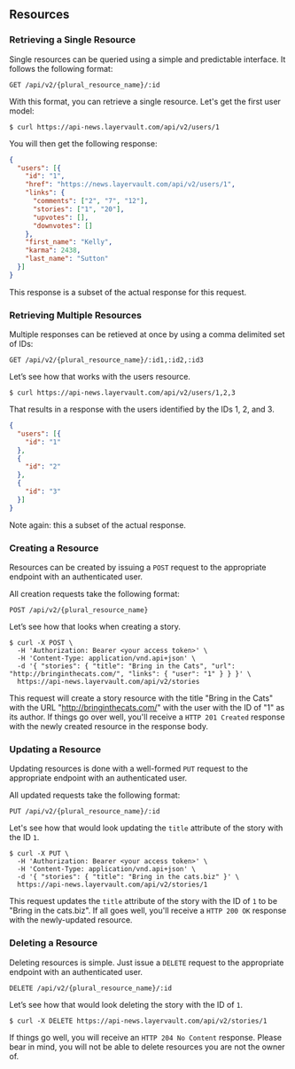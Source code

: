 ## Resources

### Retrieving a Single Resource

Single resources can be queried using a simple and predictable interface. It follows the following format:

```
GET /api/v2/{plural_resource_name}/:id
```

With this format, you can retrieve a single resource. Let's get the first user model:

```shell
$ curl https://api-news.layervault.com/api/v2/users/1
```

You will then get the following response:

```json
{
  "users": [{
    "id": "1",
    "href": "https://news.layervault.com/api/v2/users/1",
    "links": {
      "comments": ["2", "7", "12"],
      "stories": ["1", "20"],
      "upvotes": [],
      "downvotes": []
    },
    "first_name": "Kelly",
    "karma": 2438,
    "last_name": "Sutton"
  }]
}
```

This response is a subset of the actual response for this request.

### Retrieving Multiple Resources

Multiple responses can be retieved at once by using a comma delimited set of IDs:

```
GET /api/v2/{plural_resource_name}/:id1,:id2,:id3
```

Let’s see how that works with the users resource.

```shell
$ curl https://api-news.layervault.com/api/v2/users/1,2,3
```

That results in a response with the users identified by the IDs 1, 2, and 3.

```json
{
  "users": [{
    "id": "1"
  },
  {
    "id": "2"
  },
  {
    "id": "3"
  }]
}
```

Note again: this a subset of the actual response.

### Creating a Resource

Resources can be created by issuing a `POST` request to the appropriate endpoint with an authenticated user.

All creation requests take the following format:

```
POST /api/v2/{plural_resource_name}
```

Let’s see how that looks when creating a story.

```shell
$ curl -X POST \
  -H 'Authorization: Bearer <your access token>' \
  -H 'Content-Type: application/vnd.api+json' \
  -d '{ "stories": { "title": "Bring in the Cats", "url": "http://bringinthecats.com/", "links": { "user": "1" } } }' \
  https://api-news.layervault.com/api/v2/stories
```

This request will create a story resource with the title "Bring in the Cats" with the URL "http://bringinthecats.com/" with the user with the ID of "1" as its author. If things go over
well, you'll receive a `HTTP 201 Created` response with the newly created resource in the response body.

### Updating a Resource

Updating resources is done with a well-formed `PUT` request to the appropriate endpoint with an authenticated user.

All updated requests take the following format:

```
PUT /api/v2/{plural_resource_name}/:id
```

Let's see how that would look updating the `title` attribute of the story with the ID `1`.

```shell
$ curl -X PUT \
  -H 'Authorization: Bearer <your access token>' \
  -H 'Content-Type: application/vnd.api+json' \
  -d '{ "stories": { "title": "Bring in the cats.biz" }' \
  https://api-news.layervault.com/api/v2/stories/1
```

This request updates the `title` attribute of the story with the ID of `1` to be "Bring in the cats.biz".
If all goes well, you'll receive a `HTTP 200 OK` response with the newly-updated resource.

### Deleting a Resource

Deleting resources is simple. Just issue a `DELETE` request to the appropriate endpoint with an
authenticated user.

```
DELETE /api/v2/{plural_resource_name}/:id
```

Let’s see how that would look deleting the story with the ID of `1`.

```shell
$ curl -X DELETE https://api-news.layervault.com/api/v2/stories/1
```

If things go well, you will receive an `HTTP 204 No Content` response. Please bear in mind, you
will not be able to delete resources you are not the owner of.
